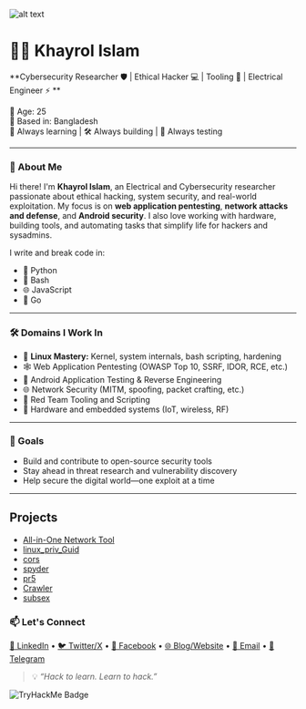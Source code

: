 ![alt text](https://camo.githubusercontent.com/2e41811f1e0af7ecc1d6f31f11bad7c02f85d902ea67df9f0c461c7f137cdf8d/68747470733a2f2f632e74656e6f722e636f6d2f726550446644574f33586f41414141642f6861636b696e672e676966
)
# 👨‍💻 Khayrol Islam

**Cybersecurity Researcher 🛡️ | Ethical Hacker 💻 | Tooling 🔩 | Electrical Engineer ⚡ **

🔞 Age: 25  
📍 Based in: Bangladesh  
🧠 Always learning | 🛠️ Always building | 🧪 Always testing

---

### 🔐 About Me

Hi there! I'm **Khayrol Islam**, an Electrical and Cybersecurity researcher passionate about ethical hacking, system security, and real-world exploitation. My focus is on **web application pentesting**, **network attacks and defense**, and **Android security**. I also love working with hardware, building tools, and automating tasks that simplify life for hackers and sysadmins.

I write and break code in:

- 🐍 Python
- 🐚 Bash
- 🌐 JavaScript
- 🦫 Go

---

### 🛠️ Domains I Work In
- 🐧 **Linux Mastery:** Kernel, system internals, bash scripting, hardening
- 🕸️ Web Application Pentesting (OWASP Top 10, SSRF, IDOR, RCE, etc.)
- 📱 Android Application Testing & Reverse Engineering
- 🌐 Network Security (MITM, spoofing, packet crafting, etc.)
- 🧰 Red Team Tooling and Scripting
- 🔧 Hardware and embedded systems (IoT, wireless, RF)

---

### 🚀 Goals

- Build and contribute to open-source security tools  
- Stay ahead in threat research and vulnerability discovery  
- Help secure the digital world—one exploit at a time

---

## Projects
- [All-in-One Network Tool](https://github.com/mrTr1cky/mrtr1cky)
- [linux_priv_Guid](https://github.com/mrTr1cky/madfilter)
- [cors](https://github.com/mrTr1cky/cors)
- [spyder](https://github.com/mrTr1cky/spyder)
- [pr5](https://github.com/mrTr1cky/pr5)
- [Crawler](https://github.com/mrTr1cky/crawler)
- [subsex](https://github.com/mrTr1cky/subsex)

### 📫 Let's Connect

<p align="left">
  <a href="https://www.linkedin.com/in/khayrolislam/" target="_blank">💼 LinkedIn</a> • 
  <a href="https://twitter.com/khayrol_islam" target="_blank">🐦 Twitter/X</a> • 
  <a href="https://facebook.com/khayrol.islam.35" target="_blank">📘 Facebook</a> • 
  <a href="https://0xmad.me" target="_blank">🌐 Blog/Website</a> • 
  <a href="mailto:khayrolislam@hotmail.com">📧 Email</a> • 
  <a href="https://t.me/DevidLuice" target="_blank">📲 Telegram</a>
</p>


> 💡 *“Hack to learn. Learn to hack.”*



<img src="https://tryhackme-badges.s3.amazonaws.com/madtiger.png" alt="TryHackMe Badge" />

